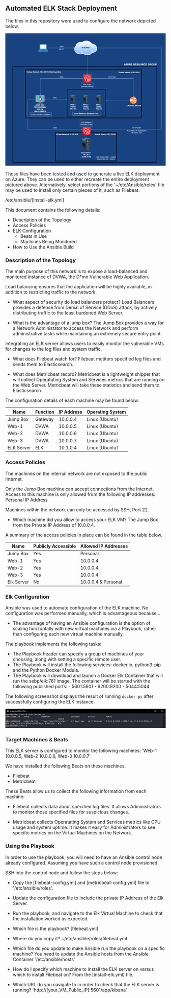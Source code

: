 ## Automated ELK Stack Deployment

The files in this repository were used to configure the network depicted below.

![](Diagrams/Network_Diagram.png)

These files have been tested and used to generate a live ELK deployment on Azure. They can be used to either recreate the entire deployment pictured above. Alternatively, select portions of the '~/etc/Ansible/roles' file may be used to install only certain pieces of it, such as Filebeat.

/etc/ansible/[install-elk.yml]

This document contains the following details:
- Description of the Topology
- Access Policies
- ELK Configuration
  - Beats in Use
  - Machines Being Monitored
- How to Use the Ansible Build


### Description of the Topology

The main purpose of this network is to expose a load-balanced and monitored instance of DVWA, the D*mn Vulnerable Web Application.

Load balancing ensures that the application will be highly available, in addition to restricting traffic to the network.
- What aspect of security do load balancers protect? Load Balancers provides a defense from Denial of Service (DDoS) attack, by actively distributing traffic to the least burdoned Web Server.

- What is the advantage of a jump box? The Jump Box provides a way for a Network Administator to access the Network and perform administrative tasks while maintaining an extremely secure entry point.

Integrating an ELK server allows users to easily monitor the vulnerable VMs for changes to the log files and system traffic.
- What does Filebeat watch for? Filebeat motitors specified log files and sends them to Elasticsearch.

- What does Metricbeat record? Metricbeat is a lightweight shipper that will collect Operatating System and Services metrics that are running on the Web Server. Metricbeat will take these statistics and send them to Elasticsearch.

The configuration details of each machine may be found below.

| Name       | Function | IP Address | Operating System |
|------------|----------|------------|------------------|
| Jump Box   | Gateway  | 10.0.0.4   | Linux (Ubuntu)   |
| Web-1      | DVWA     | 10.0.0.5   | Linux (Ubuntu)   |
| Web-2      | DVWA     | 10.0.0.6   | Linux (Ubuntu)   |
| Web-3      | DVWA     | 10.0.0.7   | Linux (Ubuntu)   |
| ELK Server | ELK      | 10.1.0.4   | Linux (Ubuntu)   |

### Access Policies

The machines on the internal network are not exposed to the public Internet. 

Only the Jump Box machine can accept connections from the Internet. Access to this machine is only allowed from the following IP addresses: Personal IP Address

Machines within the network can only be accessed by SSH, Port 22.

- Which machine did you allow to access your ELK VM? The Jump Box from the Private IP Address of 10.0.0.4.

A summary of the access policies in place can be found in the table below.

| Name       | Publicly Accessible | Allowed IP Addresses |
|------------|---------------------|----------------------|
| Jump Box   | Yes                 | Personal             |
| Web-1      | Yes                 | 10.0.0.4             |
| Web-2      | Yes                 | 10.0.0.4             |
| Web-3      | Yes                 | 10.0.0.4             |
| Elk Server | No                  | 10.0.0.4 & Personal  |

### Elk Configuration

Ansible was used to automate configuration of the ELK machine. No configuration was performed manually, which is advantageous because...

- The advantage of having an Ansible configuration is the option of scaling horizontally with new virtual machines via a Playbook, rather than configuring each new virtual machine manually.

The playbook implements the following tasks:
- The Playbook header can specify a group of machines of your choosing, along with setting a specific remote user.
- The Playbook will install the following services: docker.io, python3-pip and the Python Docker Module. 
- The Playbook will download and launch a Docker Elk Container that will run the sebp/elk:761 image. The container will be started with the following published ports:
          -  5601:5601
          -  9200:9200
          -  5044:5044

The following screenshot displays the result of running `docker ps` after successfully configuring the ELK instance.

![](Linux/Elk_Docker_PS.png)

### Target Machines & Beats
This ELK server is configured to monitor the following machines:
'Web-1 10.0.0.5, Web-2 10.0.0.6, Web-3 10.0.0.7'

We have installed the following Beats on these machines:
- Filebeat
- Metricbeat

These Beats allow us to collect the following information from each machine:
- Filebeat collects data about specified log files. It allows Administrators to monitor those specified files for suspicious changes.

- Metricbeat collects Operatating System and Services metrics like CPU usage and system uptime. It makes it easy for Administrators to see specific metrics on the Virtual Machines on the Network.

### Using the Playbook
In order to use the playbook, you will need to have an Ansible control node already configured. Assuming you have such a control node provisioned: 

SSH into the control node and follow the steps below:
- Copy the [filebeat-config.yml] and [metricbeat-config.yml] file to '/etc/ansible/roles'.
- Update the configuration file to include the private IP Address of the Elk Server.
- Run the playbook, and navigate to the Elk Virtual Machine to check that the installation worked as expected.

- Which file is the playbook? [filebeat.yml] 
- Where do you copy it? ~/etc/ansible/roles/filebeat.yml
- Which file do you update to make Ansible run the playbook on a specific machine? You need to update the Ansible hosts from the Ansible Container '/etc/ansible/hosts' 
- How do I specify which machine to install the ELK server on versus which to install Filebeat on? From the [install-elk.yml] file.
- Which URL do you navigate to in order to check that the ELK server is running? 'http://[your_VM_Public_IP]:5601/app/kibana'